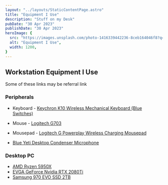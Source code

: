 ```yaml
---
layout: "../layouts/StaticContentPage.astro"
title: "Equipment I Use"
description: "Stuff on my Desk"
pubDate: "30 Apr 2023"
publishDate: "30 Apr 2023"
heroImage: {
  src: "https://images.unsplash.com/photo-1416339442236-8ceb164046f8?q=80&w=3820&auto=format&fit=crop&ixlib=rb-4.0.3&ixid=M3wxMjA3fDB8MHxwaG90by1wYWdlfHx8fGVufDB8fHx8fA%3D%3D",
  alt: "Equipment I Use",
  width: 1200,
}
---
```


## Workstation Equipment I Use

Some of these links may be referral link

### Peripherals

- Keyboard - [Keychron K10 Wireless Mechanical Keyboard (Blue Switches)](https://www.keychron.com/products/keychron-k10-wireless-mechanical-keyboard?variant=39426677506137)
- Mouse - [Logitech G703](https://www.amazon.com/Logitech-Lightspeed-Lightsync-Compatible-Lightweight/dp/B07NSSPV9S?crid=3QW1K2Q06QW7Y&keywords=logitech%2Bg703&qid=1680796547&sprefix=logitech%2Bg703%2Caps%2C84&sr=8-1&th=1&linkCode=ll1&tag=wishlistale0b-20&linkId=d1c904894788f6b47dbeb9aca1b093a2&language=en_US&ref_=as_li_ss_tl)

- Mousepad - [Logitech G Powerplay Wireless Charging Mousepad](https://www.amazon.com/Logitech-Powerplay-Wireless-Charging-Lightspeed/dp/B071WZ56G9?&linkCode=ll1&tag=wishlistale0b-20&linkId=de7c105556a8e3dafce6a0a0fbdb40b6&language=en_US&ref_=as_li_ss_tl)
- [Blue Yeti Desktop Condenser Microphone](https://amzn.to/3KggjoC)

### Desktop PC

- [AMD Ryzen 5950X](https://amzn.to/3KDQ4d5)
- [EVGA GeForce Nvidia RTX 2080Ti](https://amzn.to/3KDCh6c)
- [Samsung 970 EVO SSD 2TB](https://amzn.to/40Tomio)
